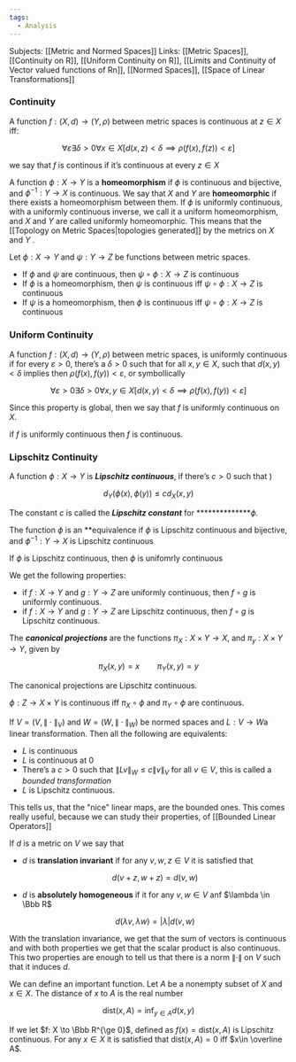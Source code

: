 ```yaml
---
tags:
  - Analysis
---
```

Subjects: [[Metric and Normed Spaces]]
Links: [[Metric Spaces]], [[Continuity on R]], [[Uniform Continuity on R]], [[Limits and Continuity of Vector valued functions of Rn]], [[Normed Spaces]], [[Space of Linear Transformations]]
### Continuity

A function $f:(X,d) \to (Y,\rho)$ between metric spaces is continuous at $z \in X$ iff:

$$ \forall \varepsilon \exists \delta>0 \forall x\in X[d(x,z) < \delta \implies \rho(f(x), f(z)) < \varepsilon] $$

we say that $f$ is continous if it’s continuous at every $z \in X$

A function $\phi: X \to Y$ is a **homeomorphism** if $\phi$ is continuous and bijective, and $\phi^{-1}: Y\to X$ is continuous. We say that $X$ and $Y$ are **homeomorphic** if there exists a homeomorphism between them. If $\phi$ is uniformly continuous, with a uniformly continuous inverse, we call it a uniform homeomorphism, and $X$ and $Y$ are called uniformly homeomorphic. This means that the [[Topology on Metric Spaces|topologies generated]] by the metrics on $X$ and $Y$ .

Let $\phi: X \to Y$ and $\psi: Y\to Z$ be functions between metric spaces.
- If $\phi$ and $\psi$ are continuous, then $\psi \circ \phi : X \to Z$ is continuous
- If $\phi$ is a homeomorphism, then $\psi$ is continuous iff $\psi \circ \phi : X \to Z$ is continuous
- If $\psi$ is a homeomorphism, then $\phi$ is continuous iff $\psi \circ \phi : X \to Z$ is continuous

### Uniform Continuity
A function $f:(X, d) \to (Y, \rho)$ between metric spaces, is uniformly continuous if for every $\varepsilon>0$, there’s a $\delta >0$ such that for all $x, y \in X$, such that $d(x,y) < \delta$ implies then ${\rho(f(x), f(y)) < \varepsilon}$, or symbollically

$$ \forall \varepsilon >0\exists\delta>0 \forall x,y \in X[d(x,y)<\delta \implies \rho(f(x), f(y)) < \varepsilon ] $$

Since this property is global, then we say that $f$ is uniformly continuous on $X$.

if $f$ is uniformly continuous then $f$ is continuous.


### Lipschitz Continuity

A function $\phi: X \to Y$ is _**Lipschitz continuous**_, if there’s $c >0$ such that )

$$ d_Y(\phi(x), \phi(y)) \le c d_X(x, y) $$

The constant $c$ is called the _**************Lipschitz constant**************_ for **************_$\phi$._

The function $\phi$ is an **equivalence if $\phi$ is Lipschitz continuous and bijective, and $\phi^{-1}:Y\to X$ is Lipschitz continuous

If $\phi$ is Lipschitz continuous, then $\phi$ is unifomrly continuous

We get the following properties:

- if $f:X\to Y$ and $g:Y \to Z$ are uniformly continuous, then $f \circ g$ is uniformly continuous.
- if $f:X\to Y$ and $g:Y \to Z$ are Lipschitz continuous, then $f \circ g$ is Lipschitz continuous.

The _********canonical projections********_ are the functions $\pi_X : X \times Y \to X$, and $\pi_y :X\times Y \to Y$, given by

$$ \pi_X (x, y) = x \qquad \pi_Y(x,y) = y $$

The canonical projections are Lipschitz continuous.

$\phi:Z \to X\times Y$ is continuous iff $\pi_X \circ \phi$ and $\pi_Y \circ \phi$ are continuous.

If $V=(V, \|\cdot\|_V)$ and $W= (W, \|\cdot\|_W)$ be normed spaces and $L:V\to W$a linear transformation. Then all the following are equivalents:
- $L$ is continuous
- $L$ is continuous at $0$
- There’s a $c >0$ such that $\|Lv\|_W \le c\|v\|_V$ for all $v \in V$, this is called a *bounded transformation*
- $L$ is Lipschitz continuous.

This tells us, that the "nice" linear maps, are the bounded ones. This comes really useful, because we can study their properties, of [[Bounded Linear Operators]]

If $d$ is a metric on $V$ we say that

- $d$ is **translation invariant** if for any $v, w , z\in V$ it is satisfied that
    
    $$ d(v+z, w+z ) = d(v, w) $$
    
- $d$ is **absolutely homogeneous** if it for any $v, w\in V$ anf $\lambda \in \Bbb R$
    
    $$ d(\lambda v, \lambda w) = |\lambda|d(v, w) $$
    

With the translation invariance, we get that the sum of vectors is continuous and with both properties we get that the scalar product is also continuous. This two properties are enough to tell us that there is a norm $\|\cdot \|$ on $V$ such that it induces $d$.

We can define an important function. Let $A$ be a nonempty subset of $X$ and $x \in X$. The distance of $x$ to $A$ is the real number

$$ \text{dist}(x, A) = \inf_{y \in A}d(x, y) $$

If we let $f: X \to \Bbb R^{\ge 0}$, defined as $f(x) = \text{dist}(x, A)$ is Lipschitz continuous. For any $x\in X$ it is satisfied that $\text{dist}(x, A) = 0$ iff $x\in \overline A$. 
